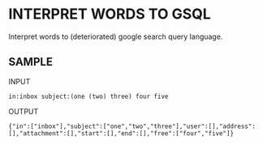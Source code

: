 INTERPRET WORDS TO GSQL
===

Interpret words to (deteriorated) google search query language.

## SAMPLE

INPUT
```
in:inbox subject:(one (two) three) four five
```

OUTPUT
```
{"in":["inbox"],"subject":["one","two","three"],"user":[],"address":[],"attachment":[],"start":[],"end":[],"free":["four","five"]}
```